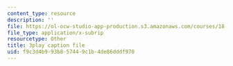 ```yaml
---
content_type: resource
description: ''
file: https://ol-ocw-studio-app-production.s3.amazonaws.com/courses/18-01sc-single-variable-calculus-fall-2010/f9c3d4b993b857449c1b4de86dddf970_-MI0b4h3rS0.vtt
file_type: application/x-subrip
resourcetype: Other
title: 3play caption file
uid: f9c3d4b9-93b8-5744-9c1b-4de86dddf970
---
```

